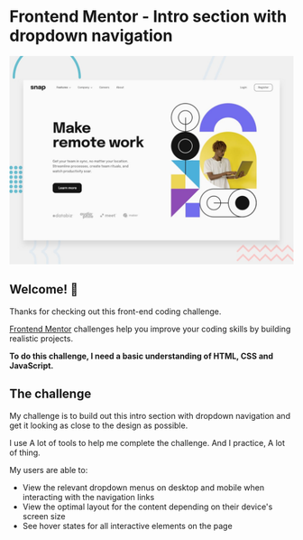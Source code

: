 # Frontend Mentor - Intro section with dropdown navigation

![Design preview for the Intro section with dropdown navigation coding challenge](./design/desktop-preview.jpg)

## Welcome! 👋

Thanks for checking out this front-end coding challenge.

[Frontend Mentor](https://www.frontendmentor.io) challenges help you improve your coding skills by building realistic projects.

**To do this challenge, I need a basic understanding of HTML, CSS and JavaScript.**

## The challenge

My challenge is to build out this intro section with dropdown navigation and get it looking as close to the design as possible.

I use A lot of tools  to help me complete the challenge. And I practice, A lot of thing.

My users are able to:

- View the relevant dropdown menus on desktop and mobile when interacting with the navigation links
- View the optimal layout for the content depending on their device's screen size
- See hover states for all interactive elements on the page


